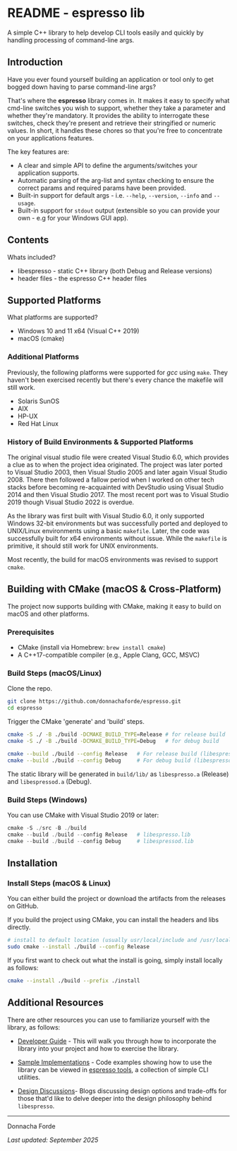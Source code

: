 # README - espresso lib 
A simple C++ library to help develop CLI tools easily and quickly by handling processing of command-line args. 


## Introduction

Have you ever found yourself building an application or tool only to get bogged down having to parse command-line args?

That's where the **espresso** library comes in. It makes it easy to specify what cmd-line switches you wish to support, whether they take a parameter and whether they're mandatory. It provides the ability to interrogate these switches, check they're present and retrieve their stringified or numeric values. In short, it handles these chores so that you're free to concentrate on your applications features.


The key features are:
* A clear and simple API to define the arguments/switches your application supports.  
* Automatic parsing of the arg-list and syntax checking to ensure the correct params and required params have been provided.
* Built-in support for default args - i.e. `--help`, `--version`, `--info` and `--usage`. 
* Built-in support for `stdout` output (extensible so you can provide your own - e.g for your Windows GUI app). 




## Contents

Whats included?

* libespresso -  static C++ library (both Debug and Release versions)
* header files - the espresso C++ header files 


## Supported Platforms


What platforms are supported?

* Windows 10 and 11 x64 (Visual C++ 2019)
* macOS (cmake)

### Additional Platforms

Previously, the following platforms were supported for *gcc* using `make`. They haven't been exercised recently but there's every chance the makefile will still work. 

* Solaris SunOS
* AIX
* HP-UX
* Red Hat Linux

### History of Build Environments & Supported Platforms
The original visual studio file were created Visual Studio 6.0, which provides a clue as to when the project idea originated. The project was later ported to Visual Studio 2003, then Visual Studio 2005 and later again Visual Studio 2008. There then followed a fallow period when I worked on other tech stacks before becoming re-acquainted with DevStudio using Visual Studio 2014 and then Visual Studio 2017. The most recent port was to Visual Studio 2019 though Visual Studio 2022 is overdue. 

As the library was first built with Visual Studio 6.0, it only supported Windows 32-bit environments but was successfully ported and deployed to UNIX/Linux environments using a basic `makefile`. Later, the code was successfully built for x64 environments without issue. While the `makefile` is primitive, it should still work for UNIX environments. 

Most recently, the build for macOS environments was revised to support `cmake`. 





## Building with CMake (macOS & Cross-Platform)

The project now supports building with CMake, making it easy to build on macOS and other platforms.

### Prerequisites

- CMake (install via Homebrew: `brew install cmake`)
- A C++17-compatible compiler (e.g., Apple Clang, GCC, MSVC)

### Build Steps (macOS/Linux)

Clone the repo.
```bash
git clone https://github.com/donnachaforde/espresso.git
cd espresso
```
Trigger the CMake 'generate' and 'build' steps.
```bash
cmake -S ./ -B ./build -DCMAKE_BUILD_TYPE=Release # for release build
cmake -S ./ -B ./build -DCMAKE_BUILD_TYPE=Debug   # for debug build
```

```bash
cmake --build ./build --config Release   # For release build (libespresso.a)
cmake --build ./build --config Debug     # For debug build (libespressod.a)
```

The static library will be generated in `build/lib/` as `libespresso.a` (Release) and `libespressod.a` (Debug).

### Build Steps (Windows)

You can use CMake with Visual Studio 2019 or later:

```powershell
cmake -S ./src -B ./build
cmake --build ./build --config Release   # libespresso.lib
cmake --build ./build --config Debug     # libespressod.lib
```

## Installation

### Install Steps (macOS & Linux)
You can either build the project or download the artifacts from the releases on GitHub. 

If you build the project using CMake, you can install the headers and libs directly.

```bash
# install to default location (usually usr/local/include and /usr/local/lib)
sudo cmake --install ./build --config Release   
```

If you first want to check out what the install is going, simply install locally as follows:

```bash
cmake --install ./build --prefix ./install

```


## Additional Resources
There are other resources you can use to familiarize yourself with the library, as follows:

-  [Developer Guide](docs/Developer-Guide.md) - This will walk you through how to incorporate the library into your project and how to exercise the library. 

- [Sample Implementations](https://github.com/donnachaforde/espresso-tools) - Code examples showing how to use the library can be viewed in [espresso tools](https://github.com/donnachaforde/espresso-tools),  a collection of simple CLI utilities. 

- [Design Discussions](https://donnachaforde.github.io/blogs+posts/software-engineering/espresso/)- Blogs discussing design options and trade-offs for those that'd like to delve deeper into the design philosophy behind `libespresso`.





***

Donnacha Forde

_Last updated: September 2025_

